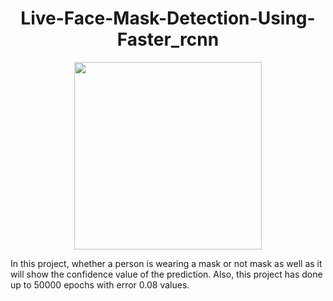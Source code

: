 <h1 align="center"> Live-Face-Mask-Detection-Using-Faster_rcnn</h1>

<p align="center">
  <img width="300" src="https://user-images.githubusercontent.com/74568334/120843853-e42a8b80-c56e-11eb-999e-371226aa3118.jpg">
</p> 

In this project, whether a person is wearing a mask or not mask as well as it will show the confidence value of the prediction. Also, this project has done up to 50000 epochs with error 0.08 values.
